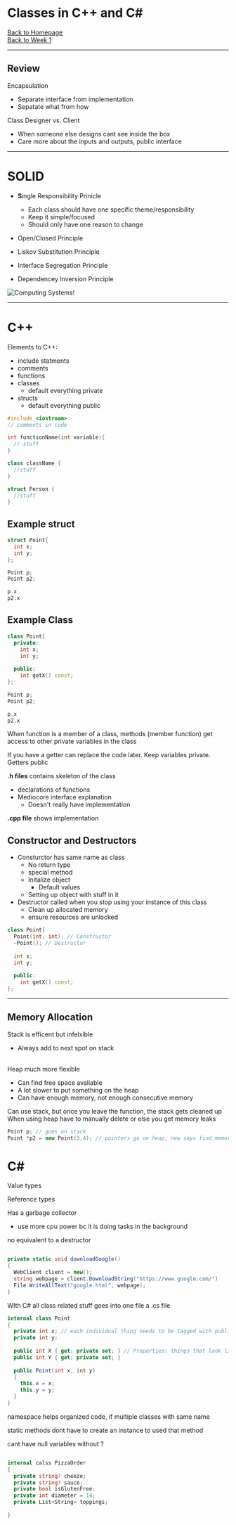 # Classes in C++ and C#

[Back to Homepage](../index.md) <br>
[Back to Week 1](../w1.md)

---

## Review 

Encapsulation
- Separate interface from implementation
- Sepatate what from how

Class Designer vs. Client
- When someone else designs cant see inside the box
- Care more about the inputs and outputs, public interface

---

# SOLID
- **S**ingle Responsibility Prinicle
  - Each class should have one specific theme/responsibility
  - Keep it simple/focused
  - Should only have one reason to change

- Open/Closed Principle
- Liskov Substitution Principle
- Interface Segregation Principle
- Dependencey Inversion Principle

![Computing Systems!](https://devopedia.org/images/article/177/8101.1558682601.png)

---

# C++

Elements to C++:
- include statments
- comments
- functions
- classes
  - default everything private 
- structs
  - default everything public

```c++
#include <iostream>
// comments in code

int functionName(int variable){
  // stuff
}

class className {
  //stuff
}

struct Person {
  //stuff
}

```

Example struct
----

```c++
struct Point{
  int x;
  int y;
};

Point p;
Point p2;

p.x
p2.x

```

Example Class
----

```c++
class Point{
  private:
    int x;
    int y;
   
  public:
    int getX() const;
};

Point p;
Point p2;

p.x
p2.x

```

When function is a member of a class, methods (member function) get access to other private variables in the class

If you have a getter can replace the code later.
Keep variables private.
Getters public 

**.h files** contains skeleton of the class
- declarations of functions
- Mediocore interface explanation
  - Doesn't really have implementation

**.cpp file** shows implementation 

## Constructor and Destructors
- Consturctor has same name as class
  - No return type
  - special method
  - Initalize object
    - Default values
  - Setting up object with stuff in it 
- Destructor called when you stop using your instance of this class
  - Clean up allocated memory
  - ensure resources are unlocked

```c++
class Point{
  Point(int, int); // Constructor
  ~Point(); // Destructor
  
  int x;
  int y;
  
  public:
    int getX() const;
};
```
---

## Memory Allocation
Stack is efficent but infelxible
- Always add to next spot on stack

<br> Heap much more flexible
- Can find free space avaliable 
- A lot slower to put something on the heap
- Can have enough memory, not enough consecutive memory

Can use stack, but once you leave the function, the stack gets cleaned up
When using heap have to manually delete or else you get memory leaks

```c++
Point p; // goes on stack
Point *p2 = new Point(3,4); // pointers go on heap, new says find memory on heap

```

# C#

Value types

Reference types

Has a garbage collector
- use more cpu power bc it is doing tasks in the background

no equivalent to a destructor

```c#

private static void downloadGoogle()
{
  WebClient client = new();
  string webpage = client.DownloadString("https://www.google.com/")
  File.WriteAllText("google.html", webpage);
}

```

WIth C# all class related stuff goes into one file a .cs file

```c#
internal class Point
{
  private int x; // each individual thing needs to be tagged with public/private
  private int y;
  
  public int X { get; private set; } // Properties: things that look like fields but have built in getters and setters
  public int Y { get; private set; }
  
  public Point(int x, int y)
  {
    this.x = x;
    this.y = y;
  }
}

```

namespace helps organized code, if multiple classes with same name

static methods dont have to create an instance to used that method

cant have null variables without ? 

```c#

internal calss PizzaOrder
{
  private string? cheeze;
  private string? sauce;
  private bool isGlutenFree;
  private int diameter = 14;
  private List<String> toppings;
  
}


```






